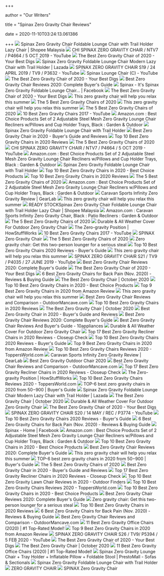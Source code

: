 +++
        
author = "Our Writers"
        
title = "Spinax Zero Gravity Chair Reviews"
        
date = 2020-11-10T03:24:13.061386
        
+++
[ ![](https://cf.shopee.com.my/file/2ed62501d695b259a4823255f3c25641)](https://cf.shopee.com.my/file/2ed62501d695b259a4823255f3c25641) Spinax Zero Gravity Chair Foldable Lounge Chair with Trail Holder Lazy Chair  | Shopee Malaysia
[ ![](https://i.ytimg.com/vi/CN0cYnE4jiA/hqdefault.jpg)](https://i.ytimg.com/vi/CN0cYnE4jiA/hqdefault.jpg) CHI SPINAX ZERO GRAVITY CHAIR / NTV7 / P4664 / 5 OCT 2019 - YouTube
[ ![](https://www.yourbestdigs.com/wp-content/uploads/2018/11/timber-ridge.png)](https://www.yourbestdigs.com/wp-content/uploads/2018/11/timber-ridge.png) The Best Zero Gravity Chair of 2020 - Your Best Digs
[ ![](https://my-test-11.slatic.net/p/3/spinax-zero-gravity-foldable-lounge-chair-modern-lazy-chair-with-trail-holder-black-9051-559898131-e719090a18877d7ff7c5bc31f463c43c.jpg_720x720q80.jpg_.webp)](https://my-test-11.slatic.net/p/3/spinax-zero-gravity-foldable-lounge-chair-modern-lazy-chair-with-trail-holder-black-9051-559898131-e719090a18877d7ff7c5bc31f463c43c.jpg_720x720q80.jpg_.webp) Spinax Zero Gravity Foldable Lounge Chair Modern Lazy Chair with Trail  Holder | Lazada
[ ![](https://i.ytimg.com/vi/SgI331ttK1g/hqdefault.jpg)](https://i.ytimg.com/vi/SgI331ttK1g/hqdefault.jpg) SPINAX ZERO GRAVITY CHAIR S19 / 24 APRIL 2019 / TV9 / P3632 - YouTube
[ ![](https://i.ytimg.com/vi/yVxZ-LHwb70/hqdefault.jpg)](https://i.ytimg.com/vi/yVxZ-LHwb70/hqdefault.jpg) Spinax Lounge Chair (C) - YouTube
[ ![](https://www.yourbestdigs.com/wp-content/uploads/2018/05/zeroGchair-lineup-1.jpg)](https://www.yourbestdigs.com/wp-content/uploads/2018/05/zeroGchair-lineup-1.jpg) The Best Zero Gravity Chair of 2020 - Your Best Digs
[ ![](https://gardenbeast-9fcd.kxcdn.com/wp-content/uploads/2020/05/zero-gravity-chair.jpg)](https://gardenbeast-9fcd.kxcdn.com/wp-content/uploads/2020/05/zero-gravity-chair.jpg) Best Zero Gravity Chair Reviews 2020: Complete Buyer's Guide
[ ![](https://lookaside.fbsbx.com/lookaside/crawler/media/?media_id=1051492791683889)](https://lookaside.fbsbx.com/lookaside/crawler/media/?media_id=1051492791683889) Spinax - It's Spinax Zero Gravity Foldable Lounge Chair... | Facebook
[ ![](https://www.yourbestdigs.com/wp-content/uploads/2018/05/untitled-3.jpg)](https://www.yourbestdigs.com/wp-content/uploads/2018/05/untitled-3.jpg) The Best Zero Gravity Chair of 2020 - Your Best Digs
[ ![](https://media2.s-nbcnews.com/i/newscms/2020_19/1567221/51p1faxgdil-5eb45c1d2836b_d11a3430c3b3b7c090988d2a8a86e306.jpg)](https://media2.s-nbcnews.com/i/newscms/2020_19/1567221/51p1faxgdil-5eb45c1d2836b_d11a3430c3b3b7c090988d2a8a86e306.jpg) This zero gravity chair will help you relax this summer
[ ![](https://www.thespruce.com/thmb/3FMumfofBrMyvoh1ikSVR8i0lK4=/280x0/filters:no_upscale():max_bytes(150000):strip_icc()/DidcotRecliningFoldingZeroGravityChairwithCushion-e722eed3ed5c452e9246c28b68a6c98a.jpg)](https://www.thespruce.com/thmb/3FMumfofBrMyvoh1ikSVR8i0lK4=/280x0/filters:no_upscale():max_bytes(150000):strip_icc()/DidcotRecliningFoldingZeroGravityChairwithCushion-e722eed3ed5c452e9246c28b68a6c98a.jpg) The 5 Best Zero Gravity Chairs of 2020
[ ![](https://media3.s-nbcnews.com/i/newscms/2020_19/1566666/9322bdc6-e15b-418a-9e8c-26ba54ace541-44cfa856c632a2e09c79133a7fe0369b-5eb2fc4984935_fa3c29375aab6b8be44167ae44ccb1dd.jpeg)](https://media3.s-nbcnews.com/i/newscms/2020_19/1566666/9322bdc6-e15b-418a-9e8c-26ba54ace541-44cfa856c632a2e09c79133a7fe0369b-5eb2fc4984935_fa3c29375aab6b8be44167ae44ccb1dd.jpeg) This zero gravity chair will help you relax this summer
[ ![](https://www.thespruce.com/thmb/xCsrIBrF7VlpXIqyXkV2QMicMxY=/900x0/filters:no_upscale():max_bytes(150000):strip_icc()/DidcotRecliningFoldingZeroGravityChairwithCushion-e722eed3ed5c452e9246c28b68a6c98a.jpg)](https://www.thespruce.com/thmb/xCsrIBrF7VlpXIqyXkV2QMicMxY=/900x0/filters:no_upscale():max_bytes(150000):strip_icc()/DidcotRecliningFoldingZeroGravityChairwithCushion-e722eed3ed5c452e9246c28b68a6c98a.jpg) The 5 Best Zero Gravity Chairs of 2020
[ ![](https://i.ytimg.com/vi/WmcxYSTtO3c/maxresdefault.jpg)](https://i.ytimg.com/vi/WmcxYSTtO3c/maxresdefault.jpg) 10 Best Zero Gravity Chairs 2017 - YouTube
[ ![](https://images-na.ssl-images-amazon.com/images/I/8119Pi%2Ba1GL.__AC_SY300_QL70_ML2_.jpg)](https://images-na.ssl-images-amazon.com/images/I/8119Pi%2Ba1GL.__AC_SY300_QL70_ML2_.jpg) Amazon.com : Best Choice Products Set of 2 Adjustable Steel Mesh Zero  Gravity Lounge Chair Recliners w/Pillows and Cup Holder Trays, Black :  Garden & Outdoor
[ ![](https://voxtera.com.my/image/cache/catalog/PAV_Product/Spinax_Chair/HL-ZGC-1-500x554.jpg)](https://voxtera.com.my/image/cache/catalog/PAV_Product/Spinax_Chair/HL-ZGC-1-500x554.jpg) Spinax Zero Gravity Foldable Lounge Chair with Trail Holder
[ ![](https://www.smarthomedesk.com/wp-content/uploads/best-zero-gravity-chairs.jpg)](https://www.smarthomedesk.com/wp-content/uploads/best-zero-gravity-chairs.jpg) Best Zero Gravity Chair in 2020 - Buyer's Guide and Reviews
[ ![](https://chamreviews.com/wp-content/uploads/2019/04/zero_gravity_chairs.jpg)](https://chamreviews.com/wp-content/uploads/2019/04/zero_gravity_chairs.jpg) Top 10 Best Zero Gravity Chairs in 2020 Reviews
[ ![](https://www.thespruce.com/thmb/79rpReANldgewPV67MinDOe61NE=/900x0/filters:no_upscale():max_bytes(150000):strip_icc()/OversizedPaddedRecliningZeroGravityChairwithCushion-5b40a027b1324020a54a7f072d932217.jpg)](https://www.thespruce.com/thmb/79rpReANldgewPV67MinDOe61NE=/900x0/filters:no_upscale():max_bytes(150000):strip_icc()/OversizedPaddedRecliningZeroGravityChairwithCushion-5b40a027b1324020a54a7f072d932217.jpg) The 5 Best Zero Gravity Chairs of 2020
[ ![](https://i.ytimg.com/vi/CN0cYnE4jiA/maxresdefault.jpg)](https://i.ytimg.com/vi/CN0cYnE4jiA/maxresdefault.jpg) CHI SPINAX ZERO GRAVITY CHAIR / NTV7 / P4664 / 5 OCT 2019 - YouTube
[ ![](https://m.media-amazon.com/images/I/616KIhl4j6L._AC_UL400_.jpg)](https://m.media-amazon.com/images/I/616KIhl4j6L._AC_UL400_.jpg) Amazon.com : Best Choice Products Set of 2 Adjustable Steel Mesh Zero  Gravity Lounge Chair Recliners w/Pillows and Cup Holder Trays, Black :  Garden & Outdoor
[ ![](https://voxtera.com.my/image/catalog/PAV_Product/Spinax_Chair/HL-ZGC-6.jpg)](https://voxtera.com.my/image/catalog/PAV_Product/Spinax_Chair/HL-ZGC-6.jpg) Spinax Zero Gravity Foldable Lounge Chair with Trail Holder
[ ![](https://www.putproductreviews.com/wp-content/uploads/2019/07/zero-gravity-chairs-810x500.jpg)](https://www.putproductreviews.com/wp-content/uploads/2019/07/zero-gravity-chairs-810x500.jpg) Top 10 Best Zero Gravity Chairs in 2020 - Best Choice Products
[ ![](https://chamreviews.com/wp-content/uploads/2019/04/B003KK3C52.jpg)](https://chamreviews.com/wp-content/uploads/2019/04/B003KK3C52.jpg) Top 10 Best Zero Gravity Chairs in 2020 Reviews
[ ![](https://www.thespruce.com/thmb/zHjTL48Yc4WA_reBMl4woj1tMX4=/900x0/filters:no_upscale():max_bytes(150000):strip_icc()/basalt-lafuma-furniture-beach-chairs-lfm3118-8553-64_1000-ea284c3987854c4582321dc074a566fd.jpg)](https://www.thespruce.com/thmb/zHjTL48Yc4WA_reBMl4woj1tMX4=/900x0/filters:no_upscale():max_bytes(150000):strip_icc()/basalt-lafuma-furniture-beach-chairs-lfm3118-8553-64_1000-ea284c3987854c4582321dc074a566fd.jpg) The 5 Best Zero Gravity Chairs of 2020
[ ![](https://m.media-amazon.com/images/I/61XEou94cLL._AC_UL400_.jpg)](https://m.media-amazon.com/images/I/61XEou94cLL._AC_UL400_.jpg) Amazon.com : Best Choice Products Set of 2 Adjustable Steel Mesh Zero  Gravity Lounge Chair Recliners w/Pillows and Cup Holder Trays, Black :  Garden & Outdoor
[ ![](https://outdoorgearlab-mvnab3pwrvp3t0.stackpathdns.com/photos/15/49/276424_25945_XL.jpg)](https://outdoorgearlab-mvnab3pwrvp3t0.stackpathdns.com/photos/15/49/276424_25945_XL.jpg) Caravan Sports Infinity Zero Gravity Review | GearLab
[ ![](https://media3.s-nbcnews.com/j/newscms/2020_19/1566666/9322bdc6-e15b-418a-9e8c-26ba54ace541-44cfa856c632a2e09c79133a7fe0369b-5eb2fc4984935_fa3c29375aab6b8be44167ae44ccb1dd.fit-260w.jpeg)](https://media3.s-nbcnews.com/j/newscms/2020_19/1566666/9322bdc6-e15b-418a-9e8c-26ba54ace541-44cfa856c632a2e09c79133a7fe0369b-5eb2fc4984935_fa3c29375aab6b8be44167ae44ccb1dd.fit-260w.jpeg) This zero gravity chair will help you relax this summer
[ ![](https://cf.shopee.com.my/file/b7364c222e1dfdf12e9ff4b341f16c0f)](https://cf.shopee.com.my/file/b7364c222e1dfdf12e9ff4b341f16c0f) READY STOCKSpinax Zero Gravity Chair Foldable Lounge Chair with Trail  Holder Lazy Chair | Shopee Malaysia
[ ![](https://images-na.ssl-images-amazon.com/images/I/811xMwQnQuL.__AC_SY300_QL70_ML2_.jpg)](https://images-na.ssl-images-amazon.com/images/I/811xMwQnQuL.__AC_SY300_QL70_ML2_.jpg) Amazon.com : Caravan Sports Infinity Zero Gravity Chair, Black : Patio  Recliners : Garden & Outdoor
[ ![](https://www.thespruce.com/thmb/u3rt3REhhB7spkS6CM2PvpDPu7s=/900x0/filters:no_upscale():max_bytes(150000):strip_icc()/ByerRecliningZeroGravityChair-79826d91d20c4fa8b5ea9a650ac3fa15.jpg)](https://www.thespruce.com/thmb/u3rt3REhhB7spkS6CM2PvpDPu7s=/900x0/filters:no_upscale():max_bytes(150000):strip_icc()/ByerRecliningZeroGravityChair-79826d91d20c4fa8b5ea9a650ac3fa15.jpg) The 5 Best Zero Gravity Chairs of 2020
[ ![](https://origin.coversandall.com/media/cov/webp/catalog/product/cache/43bde4ed7eaf8130cb7d6be2b176f1c2/z/e/zero-gravity-chair_1_jpg.webp)](https://origin.coversandall.com/media/cov/webp/catalog/product/cache/43bde4ed7eaf8130cb7d6be2b176f1c2/z/e/zero-gravity-chair_1_jpg.webp) Durable & All Weather Cover For Outdoor Zero Gravity Chair
[ ![](https://cdn.hswstatic.com/gif/zero-gravity-massage-chair-4.jpg)](https://cdn.hswstatic.com/gif/zero-gravity-massage-chair-4.jpg) The Zero-gravity Position | HowStuffWorks
[ ![](https://i.ytimg.com/vi/WmcxYSTtO3c/hqdefault.jpg)](https://i.ytimg.com/vi/WmcxYSTtO3c/hqdefault.jpg) 10 Best Zero Gravity Chairs 2017 - YouTube
[ ![](https://img.cjwowshop.com.my/media/catalog/product/cache/1/image/50c831569219c8d66ac776dca1c5b1bb/c/j/cj_wow_shop-spinax_zero_gravity_chair-product-images-freegift.jpg)](https://img.cjwowshop.com.my/media/catalog/product/cache/1/image/50c831569219c8d66ac776dca1c5b1bb/c/j/cj_wow_shop-spinax_zero_gravity_chair-product-images-freegift.jpg) SPINAX Zero Gravity Chair
[ ![](https://www.thespruce.com/thmb/0uiHwguy58WKpZa6CxkBa_uRoaU=/400x300/filters:no_upscale():max_bytes(150000):strip_icc()/PhiVilla_ZeroGravityChairs_ZeroGravityChair_HeroHoriz-48a5b7c715af482c81c29bd6b2ab6ede.jpg)](https://www.thespruce.com/thmb/0uiHwguy58WKpZa6CxkBa_uRoaU=/400x300/filters:no_upscale():max_bytes(150000):strip_icc()/PhiVilla_ZeroGravityChairs_ZeroGravityChair_HeroHoriz-48a5b7c715af482c81c29bd6b2ab6ede.jpg) The 5 Best Zero Gravity Chairs of 2020
[ ![](https://www.gannett-cdn.com/presto/2020/07/27/USAT/1ac117bf-3e9a-4917-a360-2aaa42237cb9-gravity-chair.jpeg?width=580&height=326&fit=bounds&auto=webp)](https://www.gannett-cdn.com/presto/2020/07/27/USAT/1ac117bf-3e9a-4917-a360-2aaa42237cb9-gravity-chair.jpeg?width=580&height=326&fit=bounds&auto=webp) Zero gravity chair: Get this two-person lounger for a serious steal
[ ![](https://5productreviews.com/wp-content/uploads/2017/08/1.png)](https://5productreviews.com/wp-content/uploads/2017/08/1.png) Top 10 Best Zero Gravity Chairs 2020 Reviews - Buyer's Guide
[ ![](https://media2.s-nbcnews.com/i/newscms/2020_19/1566894/zero-gravity-patio-chairs-today-main1-200507_0e2d2d83d9b499145936ab58bec282b9.jpg)](https://media2.s-nbcnews.com/i/newscms/2020_19/1566894/zero-gravity-patio-chairs-today-main1-200507_0e2d2d83d9b499145936ab58bec282b9.jpg) This zero gravity chair will help you relax this summer
[ ![](https://i.ytimg.com/vi/TByIGy4xZAE/hqdefault.jpg)](https://i.ytimg.com/vi/TByIGy4xZAE/hqdefault.jpg) SPINAX ZERO GRAVITY CHAIR S21 / TV9 / P4035 / 27 JUNE 2019 - YouTube
[ ![](https://m.media-amazon.com/images/I/515CNbrVuSL.jpg)](https://m.media-amazon.com/images/I/515CNbrVuSL.jpg) Best Zero Gravity Chair Reviews 2020: Complete Buyer's Guide
[ ![](https://www.yourbestdigs.com/wp-content/uploads/2018/12/amazon-basics-cta.png)](https://www.yourbestdigs.com/wp-content/uploads/2018/12/amazon-basics-cta.png) The Best Zero Gravity Chair of 2020 - Your Best Digs
[ ![](https://wisepick.org/wp-content/uploads/2018/11/Varier-Zero-Gravity-balans-Chair-03.jpg)](https://wisepick.org/wp-content/uploads/2018/11/Varier-Zero-Gravity-balans-Chair-03.jpg) 6 Best Zero Gravity Chairs for Back Pain (Nov. 2020) - Reviews & Buying  Guide
[ ![](https://www.dontwasteyourmoney.com/wp-content/uploads/2019/03/81NfpDN5v2L._SL1200_-e1557321786590.jpg)](https://www.dontwasteyourmoney.com/wp-content/uploads/2019/03/81NfpDN5v2L._SL1200_-e1557321786590.jpg) The Best Zero Gravity Chair | October 2020
[ ![](https://m.media-amazon.com/images/I/51Zy3BADmAL.jpg)](https://m.media-amazon.com/images/I/51Zy3BADmAL.jpg) Top 10 Best Zero Gravity Chairs in 2020 - Best Choice Products
[ ![](https://primetoplist.com/wp-content/uploads/2020/01/81ktiz5zFfL._SL1500_.jpg)](https://primetoplist.com/wp-content/uploads/2020/01/81ktiz5zFfL._SL1500_.jpg) Top 9 Best Zero Gravity Chairs in 2020 from Amazon Review
[ ![](https://media2.s-nbcnews.com/j/newscms/2020_19/1566669/61cblfnrh6l-5eb2fc4f9134b_fa3c29375aab6b8be44167ae44ccb1dd.focal-560x560.jpg)](https://media2.s-nbcnews.com/j/newscms/2020_19/1566669/61cblfnrh6l-5eb2fc4f9134b_fa3c29375aab6b8be44167ae44ccb1dd.focal-560x560.jpg) This zero gravity chair will help you relax this summer
[ ![](https://outdoormancave.com/wp-content/uploads/2017/10/1-2.jpg)](https://outdoormancave.com/wp-content/uploads/2017/10/1-2.jpg) Best Zero Gravity Chair Reviews and Comparison - OutdoorMancave.com
[ ![](https://chamreviews.com/wp-content/uploads/2019/04/B0032UY0BU.jpg)](https://chamreviews.com/wp-content/uploads/2019/04/B0032UY0BU.jpg) Top 10 Best Zero Gravity Chairs in 2020 Reviews
[ ![](https://www.dontwasteyourmoney.com/wp-content/uploads/2019/04/caravan-sports-infinity-zero-gravity-chair.jpg)](https://www.dontwasteyourmoney.com/wp-content/uploads/2019/04/caravan-sports-infinity-zero-gravity-chair.jpg) The Best Zero Gravity Chair | October 2020
[ ![](https://www.smarthomedesk.com/wp-content/uploads/svago-300x300.jpg)](https://www.smarthomedesk.com/wp-content/uploads/svago-300x300.jpg) Best Zero Gravity Chair in 2020 - Buyer's Guide and Reviews
[ ![](https://m.media-amazon.com/images/I/51Ca-IpLwcL.jpg)](https://m.media-amazon.com/images/I/51Ca-IpLwcL.jpg) Best Zero Gravity Chair Reviews 2020: Complete Buyer's Guide
[ ![](https://10appliances.com/wp-content/uploads/2019/04/zero-gravity-chairs.png)](https://10appliances.com/wp-content/uploads/2019/04/zero-gravity-chairs.png) Best Zero Gravity Chair Reviews And Buyer's Guide - 10appliances
[ ![](https://origin.coversandall.com/media/cov/webp/catalog/product/cache/43bde4ed7eaf8130cb7d6be2b176f1c2/z/e/zero-gravity-chair-wb2_1_jpg.webp)](https://origin.coversandall.com/media/cov/webp/catalog/product/cache/43bde4ed7eaf8130cb7d6be2b176f1c2/z/e/zero-gravity-chair-wb2_1_jpg.webp) Durable & All Weather Cover For Outdoor Zero Gravity Chair
[ ![](https://closeupcheck.com/wp-content/uploads/2018/05/B076J2TCMD.jpg)](https://closeupcheck.com/wp-content/uploads/2018/05/B076J2TCMD.jpg) Top 17 Best Zero Gravity Recliner Chairs in 2020 Reviews - Closeup Check
[ ![](https://m.media-amazon.com/images/I/513fuG5SacL.jpg)](https://m.media-amazon.com/images/I/513fuG5SacL.jpg) Top 10 Best Zero Gravity Chairs 2020 Reviews - Buyer's Guide
[ ![](https://primetoplist.com/wp-content/uploads/2020/01/91aS1Z76wxL._SL1500_-500x500.jpg)](https://primetoplist.com/wp-content/uploads/2020/01/91aS1Z76wxL._SL1500_-500x500.jpg) Top 9 Best Zero Gravity Chairs in 2020 from Amazon Review
[ ![](https://ws-na.amazon-adsystem.com/widgets/q?_encoding=UTF8&ASIN=B01IKURF8G&Format=_SL250_&ID=AsinImage&MarketPlace=US&ServiceVersion=20070822&WS=1&tag=topconsumersr-20&language=en_US)](https://ws-na.amazon-adsystem.com/widgets/q?_encoding=UTF8&ASIN=B01IKURF8G&Format=_SL250_&ID=AsinImage&MarketPlace=US&ServiceVersion=20070822&WS=1&tag=topconsumersr-20&language=en_US) Top 10 Best Zero Gravity Chairs Reviews 2020 - ToppersWorld.com
[ ![](https://outdoorgearlab-mvnab3pwrvp3t0.stackpathdns.com/photos/16/73/288797_31679_L.jpg)](https://outdoorgearlab-mvnab3pwrvp3t0.stackpathdns.com/photos/16/73/288797_31679_L.jpg) Caravan Sports Infinity Zero Gravity Review | GearLab
[ ![](https://396571-1248352-raikfcquaxqncofqfm.stackpathdns.com/wp-content/uploads/2020/02/best-zero-gravity-outdoor-chair.jpg)](https://396571-1248352-raikfcquaxqncofqfm.stackpathdns.com/wp-content/uploads/2020/02/best-zero-gravity-outdoor-chair.jpg) Best Zero Gravity Outdoor Chair 2020
[ ![](https://outdoormancave.com/wp-content/uploads/2017/10/zero-grav-chair-2.jpg)](https://outdoormancave.com/wp-content/uploads/2017/10/zero-grav-chair-2.jpg) Best Zero Gravity Chair Reviews and Comparison - OutdoorMancave.com
[ ![](https://closeupcheck.com/wp-content/uploads/2019/06/B07GS5XPL1.jpg)](https://closeupcheck.com/wp-content/uploads/2019/06/B07GS5XPL1.jpg) Top 17 Best Zero Gravity Recliner Chairs in 2020 Reviews - Closeup Check
[ ![](https://resize.hswstatic.com/u_0/w_480/gif/zero-gravity-massage-chair-1.jpg)](https://resize.hswstatic.com/u_0/w_480/gif/zero-gravity-massage-chair-1.jpg) The Zero-gravity Position | HowStuffWorks
[ ![](https://m.media-amazon.com/images/I/51jHjLua51L.jpg)](https://m.media-amazon.com/images/I/51jHjLua51L.jpg) Top 10 Best Zero Gravity Chairs Reviews 2020 - ToppersWorld.com
[ ![](https://ws-na.amazon-adsystem.com/widgets/q?_encoding=UTF8&ASIN=B00E3M4NQI&Format=_SL350_&ID=AsinImage&MarketPlace=US&ServiceVersion=20070822&WS=1&tag=en-gad-zero-gravity-chairs-20&language=en_US)](https://ws-na.amazon-adsystem.com/widgets/q?_encoding=UTF8&ASIN=B00E3M4NQI&Format=_SL350_&ID=AsinImage&MarketPlace=US&ServiceVersion=20070822&WS=1&tag=en-gad-zero-gravity-chairs-20&language=en_US) TOP-6 best zero gravity chairs in 2020 from $50-$900 | Buyer's Guide
[ ![](https://my-test-11.slatic.net/p/a79cfefd9eb76170884e46ee8ace360a.jpg_720x720q80.jpg_.webp)](https://my-test-11.slatic.net/p/a79cfefd9eb76170884e46ee8ace360a.jpg_720x720q80.jpg_.webp) Spinax Zero Gravity Foldable Lounge Chair Modern Lazy Chair with Trail  Holder | Lazada
[ ![](https://www.dontwasteyourmoney.com/wp-content/uploads/2020/05/best-choice-adjustable-steel-mesh-zero-gravity-chair-2-piece-zero-gravity-chair.jpg)](https://www.dontwasteyourmoney.com/wp-content/uploads/2020/05/best-choice-adjustable-steel-mesh-zero-gravity-chair-2-piece-zero-gravity-chair.jpg) The Best Zero Gravity Chair | October 2020
[ ![](https://origin.coversandall.com/media/cov/webp/catalog/product/cache/43bde4ed7eaf8130cb7d6be2b176f1c2/z/e/zero-gravity-chair3_1_jpg.webp)](https://origin.coversandall.com/media/cov/webp/catalog/product/cache/43bde4ed7eaf8130cb7d6be2b176f1c2/z/e/zero-gravity-chair3_1_jpg.webp) Durable & All Weather Cover For Outdoor Zero Gravity Chair
[ ![](https://www.yourbestdigs.com/wp-content/uploads/2018/05/untitled-1.jpg)](https://www.yourbestdigs.com/wp-content/uploads/2018/05/untitled-1.jpg) The Best Zero Gravity Chair of 2020 - Your Best Digs
[ ![](https://i.ytimg.com/vi/_8-pDoHo9BY/hqdefault.jpg)](https://i.ytimg.com/vi/_8-pDoHo9BY/hqdefault.jpg) SPINAX ZERO GRAVITY CHAIR S20 / 14 MAY / REC / P3774 - YouTube
[ ![](https://5productreviews.com/wp-content/uploads/2017/06/10-24-350x350.jpg)](https://5productreviews.com/wp-content/uploads/2017/06/10-24-350x350.jpg) Top 10 Best Zero Gravity Chairs 2020 Reviews - Buyer's Guide
[ ![](https://wisepick.org/wp-content/uploads/2019/08/Best-zero-gravity-chair-FI-1.png)](https://wisepick.org/wp-content/uploads/2019/08/Best-zero-gravity-chair-FI-1.png) 6 Best Zero Gravity Chairs for Back Pain (Nov. 2020) - Reviews & Buying  Guide
[ ![](https://lookaside.fbsbx.com/lookaside/crawler/media/?media_id=1003630896470079&get_thumbnail=1)](https://lookaside.fbsbx.com/lookaside/crawler/media/?media_id=1003630896470079&get_thumbnail=1) Spinax - Home | Facebook
[ ![](https://m.media-amazon.com/images/I/81NTwlZm8aL._AC_UL400_.jpg)](https://m.media-amazon.com/images/I/81NTwlZm8aL._AC_UL400_.jpg) Amazon.com : Best Choice Products Set of 2 Adjustable Steel Mesh Zero  Gravity Lounge Chair Recliners w/Pillows and Cup Holder Trays, Black :  Garden & Outdoor
[ ![](https://m.media-amazon.com/images/I/51IFR6t9duL.jpg)](https://m.media-amazon.com/images/I/51IFR6t9duL.jpg) Top 10 Best Zero Gravity Chairs in 2020 - Best Choice Products
[ ![](https://m.media-amazon.com/images/I/51XmL-SzX+L.jpg)](https://m.media-amazon.com/images/I/51XmL-SzX+L.jpg) Best Zero Gravity Chair Reviews 2020: Complete Buyer's Guide
[ ![](https://media1.s-nbcnews.com/j/newscms/2020_19/1566667/41idv7nxsil-5eb2fc4b954f3_fa3c29375aab6b8be44167ae44ccb1dd.focal-560x560.jpg)](https://media1.s-nbcnews.com/j/newscms/2020_19/1566667/41idv7nxsil-5eb2fc4b954f3_fa3c29375aab6b8be44167ae44ccb1dd.focal-560x560.jpg) This zero gravity chair will help you relax this summer
[ ![](https://ws-na.amazon-adsystem.com/widgets/q?_encoding=UTF8&ASIN=B07BNBRTPN&Format=_SL350_&ID=AsinImage&MarketPlace=US&ServiceVersion=20070822&WS=1&tag=en-gad-zero-gravity-chairs-20&language=en_US)](https://ws-na.amazon-adsystem.com/widgets/q?_encoding=UTF8&ASIN=B07BNBRTPN&Format=_SL350_&ID=AsinImage&MarketPlace=US&ServiceVersion=20070822&WS=1&tag=en-gad-zero-gravity-chairs-20&language=en_US) TOP-6 best zero gravity chairs in 2020 from $50-$900 | Buyer's Guide
[ ![](https://www.thespruce.com/thmb/L5LmNaGJr0VYR3azrvERZe7qXes=/400x300/filters:no_upscale():max_bytes(150000):strip_icc()/Goplus_ZeroGravityChairs_FoldingZeroGravityChair_HeroHoriz-9374843197bc494d847014fd48488d02.jpg)](https://www.thespruce.com/thmb/L5LmNaGJr0VYR3azrvERZe7qXes=/400x300/filters:no_upscale():max_bytes(150000):strip_icc()/Goplus_ZeroGravityChairs_FoldingZeroGravityChair_HeroHoriz-9374843197bc494d847014fd48488d02.jpg) The 5 Best Zero Gravity Chairs of 2020
[ ![](https://www.smarthomedesk.com/wp-content/uploads/fjords-300x298.jpg)](https://www.smarthomedesk.com/wp-content/uploads/fjords-300x298.jpg) Best Zero Gravity Chair in 2020 - Buyer's Guide and Reviews
[ ![](https://closeupcheck.com/wp-content/uploads/2019/06/B07BMPPLXD.jpg)](https://closeupcheck.com/wp-content/uploads/2019/06/B07BMPPLXD.jpg) Top 17 Best Zero Gravity Recliner Chairs in 2020 Reviews - Closeup Check
[ ![](https://m.media-amazon.com/images/I/417b6MI1-1L.jpg)](https://m.media-amazon.com/images/I/417b6MI1-1L.jpg) Top 10 Best Zero Gravity Lawn Chair Reviews in 2020 - Outdoor Finders
[ ![](https://ws-na.amazon-adsystem.com/widgets/q?_encoding=UTF8&ASIN=B00XDE79T0&Format=_SL250_&ID=AsinImage&MarketPlace=US&ServiceVersion=20070822&WS=1&tag=topconsumersr-20&language=en_US)](https://ws-na.amazon-adsystem.com/widgets/q?_encoding=UTF8&ASIN=B00XDE79T0&Format=_SL250_&ID=AsinImage&MarketPlace=US&ServiceVersion=20070822&WS=1&tag=topconsumersr-20&language=en_US) Top 10 Best Zero Gravity Chairs Reviews 2020 - ToppersWorld.com
[ ![](https://www.putproductreviews.com/wp-content/uploads/2019/07/7.-PHI-VILLA-Padded-Zero-Gravity-Chair-350x350.jpg)](https://www.putproductreviews.com/wp-content/uploads/2019/07/7.-PHI-VILLA-Padded-Zero-Gravity-Chair-350x350.jpg) Top 10 Best Zero Gravity Chairs in 2020 - Best Choice Products
[ ![](https://cdn.bannerbear.com/api/v1/image/K6FNg8CSXdQdvrvfgztmQg3E/WyBApgQPbr2P38v6kq/image.jpg?type=pinterest&url=https%3A%2F%2Fgardenbeast.com%2Fbest-zero-gravity-chair)](https://cdn.bannerbear.com/api/v1/image/K6FNg8CSXdQdvrvfgztmQg3E/WyBApgQPbr2P38v6kq/image.jpg?type=pinterest&url=https%3A%2F%2Fgardenbeast.com%2Fbest-zero-gravity-chair) Best Zero Gravity Chair Reviews 2020: Complete Buyer's Guide
[ ![](https://www.gannett-cdn.com/presto/2020/07/27/USAT/98082743-4af0-4676-b667-f4119276c01b-chair-3.jpg?crop=814,611,x163,y0&quality=50&width=640)](https://www.gannett-cdn.com/presto/2020/07/27/USAT/98082743-4af0-4676-b667-f4119276c01b-chair-3.jpg?crop=814,611,x163,y0&quality=50&width=640) Zero gravity chair: Get this two-person lounger for a serious steal
[ ![](https://chamreviews.com/wp-content/uploads/2019/04/B078MHT5Y9.jpg)](https://chamreviews.com/wp-content/uploads/2019/04/B078MHT5Y9.jpg) Top 10 Best Zero Gravity Chairs in 2020 Reviews
[ ![](https://wisepick.org/wp-content/uploads/2019/08/Perfect-Chair-PC-420_3-1024x683.jpg)](https://wisepick.org/wp-content/uploads/2019/08/Perfect-Chair-PC-420_3-1024x683.jpg) 6 Best Zero Gravity Chairs for Back Pain (Nov. 2020) - Reviews & Buying  Guide
[ ![](https://outdoormancave.com/wp-content/uploads/2017/10/6-2.jpg)](https://outdoormancave.com/wp-content/uploads/2017/10/6-2.jpg) Best Zero Gravity Chair Reviews and Comparison - OutdoorMancave.com
[ ![](https://www.geekyoffices.com/wp-content/uploads/2020/01/Giantex-Zero-Gravity.jpg)](https://www.geekyoffices.com/wp-content/uploads/2020/01/Giantex-Zero-Gravity.jpg) 11 Best Zero Gravity Office Chairs (2020) | #1 Top-Rated Model!
[ ![](https://primetoplist.com/wp-content/uploads/2020/01/A1g5qYgfXBL._SL1500_-436x500.jpg)](https://primetoplist.com/wp-content/uploads/2020/01/A1g5qYgfXBL._SL1500_-436x500.jpg) Top 9 Best Zero Gravity Chairs in 2020 from Amazon Review
[ ![](https://i.ytimg.com/vi/mFWpaUc_Ops/hqdefault.jpg)](https://i.ytimg.com/vi/mFWpaUc_Ops/hqdefault.jpg) SPINAX ZERO GRAVITY CHAIR S26 / TV9/ P5394 / 5 FEB 2020 - YouTube
[ ![](https://www.yourbestdigs.com/wp-content/uploads/2018/05/zerogchair-AmazonBasics-1.jpg)](https://www.yourbestdigs.com/wp-content/uploads/2018/05/zerogchair-AmazonBasics-1.jpg) The Best Zero Gravity Chair of 2020 - Your Best Digs
[ ![](https://www.dontwasteyourmoney.com/wp-content/uploads/2020/05/bonnlo-infinity-adjustable-folding-outdoor-zero-gravity-chair-2-piece-zero-gravity-chair.jpg)](https://www.dontwasteyourmoney.com/wp-content/uploads/2020/05/bonnlo-infinity-adjustable-folding-outdoor-zero-gravity-chair-2-piece-zero-gravity-chair.jpg) The Best Zero Gravity Chair | October 2020
[ ![](https://www.geekyoffices.com/wp-content/uploads/2020/01/Cozzia-Dual-Power.jpg)](https://www.geekyoffices.com/wp-content/uploads/2020/01/Cozzia-Dual-Power.jpg) 11 Best Zero Gravity Office Chairs (2020) | #1 Top-Rated Model!
[ ![](https://img.cjwowshop.com.my/media/wysiwyg/living/spinax-chair/102592/Spinax_Zero_Gravity_Lounge_Chair-descriptions_02.jpg)](https://img.cjwowshop.com.my/media/wysiwyg/living/spinax-chair/102592/Spinax_Zero_Gravity_Lounge_Chair-descriptions_02.jpg) Spinax Zero Gravity Lounge Chair + Tray Holder + Inflatable Pillow +  Foldable Stool | PrestoMall - Sofas & Sectionals
[ ![](https://voxtera.com.my/image/cache/catalog/PAV_Product/Spinax_Chair/HL-ZGC-2-500x554.jpg)](https://voxtera.com.my/image/cache/catalog/PAV_Product/Spinax_Chair/HL-ZGC-2-500x554.jpg) Spinax Zero Gravity Foldable Lounge Chair with Trail Holder
[ ![](https://my-test-11.slatic.net/original/07127207882ea96554d34a69cdda2dc8.jpg_340x340q80.jpg)](https://my-test-11.slatic.net/original/07127207882ea96554d34a69cdda2dc8.jpg_340x340q80.jpg) ZERO GRAVITY CHAIR
[ ![](https://img.cjwowshop.com.my/media/wysiwyg/living/spinax-chair/124809/CJ_Wow_Shop-Spinax_Zero_Gravity_Chair-product_descriptions.jpg)](https://img.cjwowshop.com.my/media/wysiwyg/living/spinax-chair/124809/CJ_Wow_Shop-Spinax_Zero_Gravity_Chair-product_descriptions.jpg) SPINAX Zero Gravity Chair
